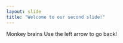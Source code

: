 ```yaml
---
layout: slide
title: "Welcome to our second slide!"
---
```

Monkey brains
Use the left arrow to go back!
